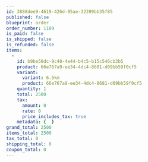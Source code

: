 ```yaml
---
id: 3888dee9-4619-426d-95ae-32399bb35f85
published: false
blueprint: order
order_number: 1109
is_paid: false
is_shipped: false
is_refunded: false
items:
  -
    id: b9be50dc-9c40-4e44-b4c5-b15c546cb3b5
    product: 66e767a9-ee34-4dc4-8681-d09bb59f0cf5
    variant:
      variant: 6.5km
      product: 66e767a9-ee34-4dc4-8681-d09bb59f0cf5
    quantity: 1
    total: 2500
    tax:
      amount: 0
      rate: 0
      price_includes_tax: true
    metadata: {  }
grand_total: 2500
items_total: 2500
tax_total: 0
shipping_total: 0
coupon_total: 0
---
```

